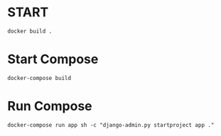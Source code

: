 # START
```
docker build .
```

# Start Compose

```
docker-compose build
```

# Run Compose

```
docker-compose run app sh -c "django-admin.py startproject app ."
```